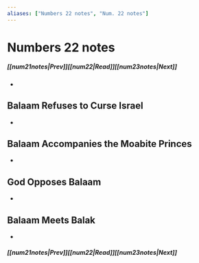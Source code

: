 ```yaml
---
aliases: ["Numbers 22 notes", "Num. 22 notes"]
---
```

# Numbers 22 notes
##### <span class=arrow-left></span>[[num21notes|Prev]]<span class=navigation-separator></span>[[num22|Read]]<span class=navigation-separator></span>[[num23notes|Next]]<span class=arrow-right></span>
- 
## Balaam Refuses to Curse Israel
- 
## Balaam Accompanies the Moabite Princes
- 
## God Opposes Balaam
- 
## Balaam Meets Balak
- 
##### <span class=arrow-left></span>[[num21notes|Prev]]<span class=navigation-separator></span>[[num22|Read]]<span class=navigation-separator></span>[[num23notes|Next]]<span class=arrow-right></span>